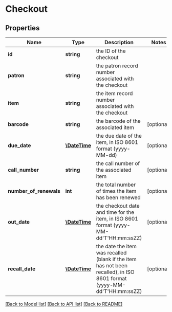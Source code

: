 # Checkout

## Properties
Name | Type | Description | Notes
------------ | ------------- | ------------- | -------------
**id** | **string** | the ID of the checkout | 
**patron** | **string** | the patron record number associated with the checkout | 
**item** | **string** | the item record number associated with the checkout | 
**barcode** | **string** | the barcode of the associated item | [optional] 
**due_date** | [**\DateTime**](\DateTime.md) | the due date of the item, in ISO 8601 format (yyyy-MM-dd) | [optional] 
**call_number** | **string** | the call number of the associated item | [optional] 
**number_of_renewals** | **int** | the total number of times the item has been renewed | [optional] 
**out_date** | [**\DateTime**](\DateTime.md) | the checkout date and time for the item, in ISO 8601 format (yyyy-MM-dd&#39;T&#39;HH:mm:ssZZ) | [optional] 
**recall_date** | [**\DateTime**](\DateTime.md) | the date the item was recalled (blank if the item has not been recalled), in ISO 8601 format (yyyy-MM-dd&#39;T&#39;HH:mm:ssZZ) | [optional] 

[[Back to Model list]](../README.md#documentation-for-models) [[Back to API list]](../README.md#documentation-for-api-endpoints) [[Back to README]](../README.md)


